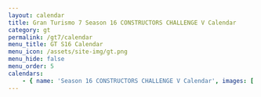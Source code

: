 ```yaml
---
layout: calendar
title: Gran Turismo 7 Season 16 CONSTRUCTORS CHALLENGE V Calendar
category: gt
permalink: /gt7/calendar
menu_title: GT S16 Calendar
menu_icon: /assets/site-img/gt.png
menu_hide: false
menu_order: 5
calendars:
    - { name: 'Season 16 CONSTRUCTORS CHALLENGE V Calendar', images: ['/assets/site-img/PSGL_CC5_Calendar.png'], width: 1366, height: 768 }
---
```

